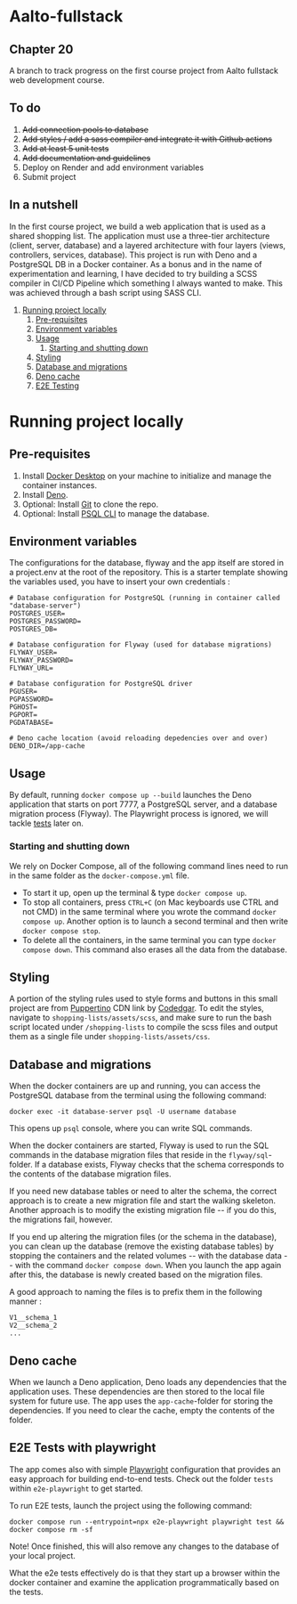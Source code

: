 # Aalto-fullstack

## Chapter 20

A branch to track progress on the first course project from Aalto fullstack web
development course.

## To do

1. ~~Add connection pools to database~~
2. ~~Add styles / add a sass compiler and integrate it with Github actions~~
3. ~~Add at least 5 unit tests~~
4. ~~Add documentation and guidelines~~
5. Deploy on Render and add environment variables
6. Submit project

## In a nutshell

In the first course project, we build a web application that is used as a shared
shopping list. The application must use a three-tier architecture (client,
server, database) and a layered architecture with four layers (views,
controllers, services, database). This project is run with Deno and a PostgreSQL
DB in a Docker container. As a bonus and in the name of experimentation and
learning, I have decided to try building a SCSS compiler in CI/CD Pipeline which
something I always wanted to make. This was achieved through a bash script using
SASS CLI.

1. [Running project locally](#running-project-locally)
   1. [Pre-requisites](#pre-requisites)
   2. [Environment variables](#environment-variables)
   3. [Usage](#usage)
      1. [Starting and shutting down](#starting-and-shutting-down)
   4. [Styling](#styling)
   5. [Database and migrations](#database-and-migrations)
   6. [Deno cache](#deno-cache)
   7. [E2E Testing](#e2e-tests-with-playwright)

# Running project locally

## Pre-requisites

1. Install [Docker Desktop](https://www.docker.com) on your machine to
   initialize and manage the container instances.
2. Install [Deno](https://deno.com).
3. Optional: Install [Git](https://git-scm.com/downloads) to clone the repo.
4. Optional: Install [PSQL CLI](https://www.postgresql.org/download/) to manage
   the database.

## Environment variables

The configurations for the database, flyway and the app itself are stored in a
project.env at the root of the repository. This is a starter template showing
the variables used, you have to insert your own credentials :

```text
# Database configuration for PostgreSQL (running in container called "database-server")
POSTGRES_USER=
POSTGRES_PASSWORD=
POSTGRES_DB=

# Database configuration for Flyway (used for database migrations)
FLYWAY_USER=
FLYWAY_PASSWORD=
FLYWAY_URL=

# Database configuration for PostgreSQL driver
PGUSER=
PGPASSWORD=
PGHOST=
PGPORT=
PGDATABASE=

# Deno cache location (avoid reloading depedencies over and over)
DENO_DIR=/app-cache
```

## Usage

By default, running `docker compose up --build` launches the Deno application
that starts on port 7777, a PostgreSQL server, and a database migration process
(Flyway). The Playwright process is ignored, we will tackle
[tests](#e2e-tests-with-playwright) later on.

### Starting and shutting down

We rely on Docker Compose, all of the following command lines need to run in the
same folder as the `docker-compose.yml` file.

- To start it up, open up the terminal & type `docker compose up`.
- To stop all containers, press `CTRL+C` (on Mac keyboards use CTRL and not CMD)
  in the same terminal where you wrote the command `docker compose up`. Another
  option is to launch a second terminal and then write `docker compose stop`.
- To delete all the containers, in the same terminal you can type
  `docker compose down`. This command also erases all the data from the
  database.

## Styling

A portion of the styling rules used to style forms and buttons in this small
project are from [Puppertino](https://github.com/codedgar/Puppertino) CDN link
by [Codedgar](https://github.com/codedgar). To edit the styles, navigate to
`shopping-lists/assets/scss`, and make sure to run the bash script located under
`/shopping-lists` to compile the scss files and output them as a single file
under `shopping-lists/assets/css`.

## Database and migrations

When the docker containers are up and running, you can access the PostgreSQL
database from the terminal using the following command:

```text
docker exec -it database-server psql -U username database
```

This opens up `psql` console, where you can write SQL commands.

When the docker containers are started, Flyway is used to run the SQL commands
in the database migration files that reside in the `flyway/sql`-folder. If a
database exists, Flyway checks that the schema corresponds to the contents of
the database migration files.

If you need new database tables or need to alter the schema, the correct
approach is to create a new migration file and start the walking skeleton.
Another approach is to modify the existing migration file -- if you do this, the
migrations fail, however.

If you end up altering the migration files (or the schema in the database), you
can clean up the database (remove the existing database tables) by stopping the
containers and the related volumes -- with the database data -- with the command
`docker compose down`. When you launch the app again after this, the database is
newly created based on the migration files.

A good approach to naming the files is to prefix them in the following manner :

```text
V1__schema_1
V2__schema_2
...
```

## Deno cache

When we launch a Deno application, Deno loads any dependencies that the
application uses. These dependencies are then stored to the local file system
for future use. The app uses the `app-cache`-folder for storing the
dependencies. If you need to clear the cache, empty the contents of the folder.

## E2E Tests with playwright

The app comes also with simple [Playwright](https://playwright.dev/)
configuration that provides an easy approach for building end-to-end tests.
Check out the folder `tests` within `e2e-playwright` to get started.

To run E2E tests, launch the project using the following command:

```text
docker compose run --entrypoint=npx e2e-playwright playwright test && docker compose rm -sf
```

Note! Once finished, this will also remove any changes to the database of your
local project.

What the e2e tests effectively do is that they start up a browser within the
docker container and examine the application programmatically based on the
tests.
